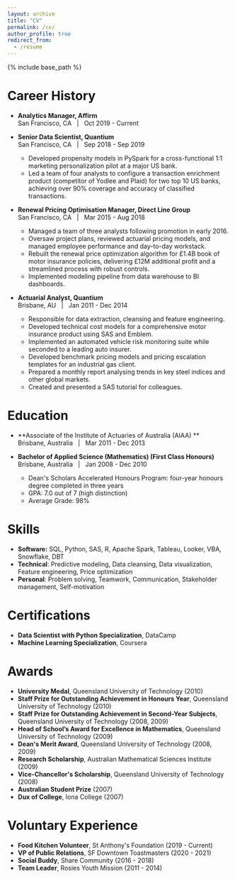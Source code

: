 ```yaml
---
layout: archive
title: "CV"
permalink: /cv/
author_profile: true
redirect_from:
  - /resume
---
```


{% include base_path %}

[//]: # (My current role, since October 2019, is **Analytics Manager** at **Affirm**.)

[//]: # (<embed src="https://drive.google.com/viewerng/viewer?embedded=true&url=https://luke-fitz.github.io/files/Fitzpatrick_Luke_190606.pdf" width="450" height="550">)

Career History
======
* **Analytics Manager, Affirm** \
  San Francisco, CA &nbsp;&nbsp;|&nbsp;&nbsp; Oct 2019 - Current

* **Senior Data Scientist, Quantium** \
  San Francisco, CA  &nbsp;&nbsp;|&nbsp;&nbsp; Sep 2018 - Sep 2019
  * Developed propensity models in PySpark for a cross-functional 1:1 marketing personalization pilot at a major US bank.
  * Led a team of four analysts to configure a transaction enrichment product (competitor of Yodlee and Plaid) for two top 10 US banks, achieving over 90% coverage and accuracy of classified transactions.

* **Renewal Pricing Optimisation Manager, Direct Line Group** \
  San Francisco, CA  &nbsp;&nbsp;|&nbsp;&nbsp; Mar 2015 - Aug 2018
  * Managed a team of three analysts following promotion in early 2016.
  * Oversaw project plans, reviewed actuarial pricing models, and managed employee performance and day-to-day workstack.
  * Rebuilt the renewal price optimization algorithm for £1.4B book of motor insurance policies, delivering £12M additional profit and a streamlined process with robust controls.
  * Implemented modeling pipeline from data warehouse to BI dashboards.

* **Actuarial Analyst, Quantium** \
  Brisbane, AU  &nbsp;&nbsp;|&nbsp;&nbsp; Jan 2011 - Dec 2014
  * Responsible for data extraction, cleansing and feature engineering.
  * Developed technical cost models for a comprehensive motor insurance product using SAS and Emblem.
  * Implemented an automated vehicle risk monitoring suite while seconded to a leading auto insurer.
  * Developed benchmark pricing models and pricing escalation templates for an industrial gas client.
  * Prepared a monthly report analysing trends in key steel indices and other global markets.
  * Created and presented a SAS tutorial for colleagues.
  
Education
======
* **Associate of the Institute of Actuaries of Australia (AIAA) ** \
  Brisbane, Australia  &nbsp;&nbsp;|&nbsp;&nbsp;  Mar 2011 - Dec 2013

* **Bachelor of Applied Science (Mathematics) (First Class Honours)** \
  Brisbane, Australia  &nbsp;&nbsp;|&nbsp;&nbsp;  Jan 2008 - Dec 2010
  * Dean's Scholars Accelerated Honours Program: four-year honours degree completed in three years
  * GPA: 7.0 out of 7 (high distinction)
  * Average Grade: 98%

Skills
======
* **Software:** SQL, Python, SAS, R, Apache Spark, Tableau, Looker, VBA, Snowflake, DBT
* **Technical**: Predictive modeling, Data cleansing, Data visualization, Feature engineering, Price optimization
* **Personal**: Problem solving, Teamwork, Communication, Stakeholder management, Self-motivation
  
Certifications
======
* **Data Scientist with Python Specialization**, DataCamp
* **Machine Learning Specialization**, Coursera

Awards
=====
* **University Medal**, Queensland University of Technology (2010)
* **Staff Prize for Outstanding Achievement in Honours Year**, Queensland University of Technology (2010)
* **Staff Prize for Outstanding Achievement in Second-Year Subjects**, Queensland University of Technology (2008, 2009)
* **Head of School’s Award for Excellence in Mathematics**, Queensland University of Technology (2009)
* **Dean's Merit Award**, Queensland University of Technology (2008, 2009)
* **Research Scholarship**, Australian Mathematical Sciences Institute (2009)
* **Vice-Chancellor's Scholarship**, Queensland University of Technology (2008)
* **Australian Student Prize** (2007)
* **Dux of College**, Iona College (2007)

Voluntary Experience
======
* **Food Kitchen Volunteer**, St Anthony's Foundation (2019 - Current)
* **VP of Public Relations**, SF Downtown Toastmasters (2020 - 2021)
* **Social Buddy**, Share Community (2016 - 2018)
* **Team Leader**, Rosies Youth Mission (2011 - 2014)

